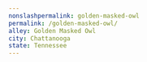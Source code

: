 ```yaml
---
﻿nonslashpermalink: golden-masked-owl
permalink: /golden-masked-owl/
alley: Golden Masked Owl
city: Chattanooga
state: Tennessee
---
```

